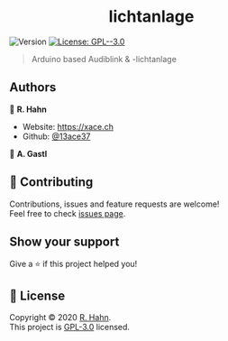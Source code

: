 <h1 align="center">lichtanlage</h1>
<p>
  <img alt="Version" src="https://img.shields.io/badge/version-1.0.0-blue.svg?cacheSeconds=2592000" />
  <a href="https://github.com/13ace37/lichtanlage/blob/master/LICENSE" target="_blank">
    <img alt="License: GPL--3.0" src="https://img.shields.io/badge/License-GPL--3.0-yellow.svg" />
  </a>
</p>

> Arduino based Audiblink & -lichtanlage 

## Authors

👤 **R. Hahn**

* Website: https://xace.ch
* Github: [@13ace37](https://github.com/13ace37)

👤 **A. Gastl**


## 🤝 Contributing

Contributions, issues and feature requests are welcome!<br />Feel free to check [issues page](https://github.com/13ace37/lichtanlage/issues). 

## Show your support

Give a ⭐️ if this project helped you!

## 📝 License

Copyright © 2020 [R. Hahn](https://github.com/13ace37).<br />
This project is [GPL-3.0](https://github.com/13ace37/lichtanlage/blob/master/LICENSE) licensed.